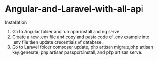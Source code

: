 # Angular-and-Laravel-with-all-api

Installation

1. Go to Angular folder and run npm install and ng serve.
2. Create a new .env file and copy and paste code of .env example into .env file then update credentials of database.
3. Go to Laravel folder composer update, php artisan migrate,php artisan key:generate, php artisan passport:install, and php artisan serve.
